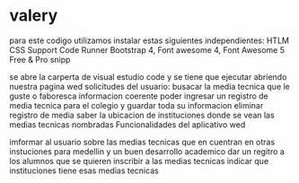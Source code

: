 # valery
para este codigo utilizamos instalar estas siguientes independientes:
HTLM CSS Support 
Code Runner 
Bootstrap 4, Font awesome 4, Font Awesome 5 Free & Pro snipp

se abre la carperta de visual estudio code y se tiene que ejecutar abriendo nuestra pagina wed
  solicitudes del usuario:
busacar la media tecnica que le guste o faboresca 
informacion coerente 
poder ingresar un registro de media tecnica para el colegio y guardar toda su informacion
eliminar registro de media 
saber la ubicacion de instituciones donde se vean las medias tecnicas nombradas 
Funcionalidades del aplicativo wed 

imformar al usuario sobre las medias tecnicas que en cuentran en otras instuciones para medellin y un buen desarrollo academico 
dar un regitro a los alumnos que se quieren inscribir a las medias tecnicas 
indicar que instituciones tiene esas medias tecnicas 
